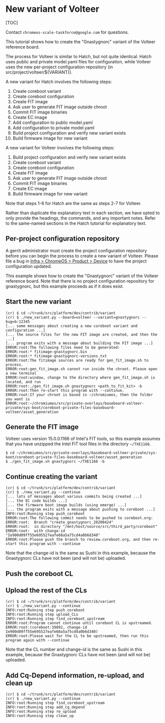 # New variant of Volteer

[TOC]

Contact `chromeos-scale-taskforce@google.com` for questions.

This tutorial shows how to create the "Gnastygnorc" variant of the Volteer
reference board.

The process for Volteer is similar to Hatch, but not quite identical.
Hatch uses public and private model.yaml files for configuration, while
Volteer uses the new per-project configuration repository (in
src/project/volteer/${VARIANT}).

A new variant for Hatch involves the following steps:
1. Create coreboot variant
2. Create coreboot configuration
3. Create FIT image
4. Ask user to generate FIT image outside chroot
5. Commit FIT image binaries
6. Create EC image
7. Add configuration to public model.yaml
8. Add configuration to private model.yaml
9. Build project configuration and verify new variant exists
10. Build firmware image for new variant

A new variant for Volteer involves the following steps:
1. Build project configuration and verify new variant exists
2. Create coreboot variant
3. Create coreboot configuration
4. Create FIT image
5. Ask user to generate FIT image outside chroot
6. Commit FIT image binaries
7. Create EC image
8. Build firmware image for new variant

Note that steps 1-6 for Hatch are the same as steps 2-7 for Volteer.

Rather than duplicate the explanatory text in each section, we have opted
to only provide the headings, the commands, and any important notes. Refer
to the same-named sections in the Hatch tutorial for explanatory text.

## Per-project configuration repository

A gerrit administrator must create the project configuration repository before
you can begin the process to create a new variant of Volteer. Please file a bug
in [Infra > ChromeOS > Product > Device](https://bugs.chromium.org/p/chromium/issues/list?q=component:Infra%3EChromeOS%3EProduct%3EDevice)
to have the project configuration updated.

This example shows how to create the "Gnastygnorc" variant of the Volteer
reference board. Note that there is no project configuration repository
for gnastygnorc, but this example proceeds as if it does exist.

## Start the new variant

```
(cr) $ cd ~/trunk/src/platform/dev/contrib/variant
(cr) $ ./new_variant.py --board=volteer --variant=gnastygnorc --bug=b:12345
[... some messages about creating a new coreboot variant and configuration ...]
[... the source files for the new FIT image are created, and then the ...]
[... program exits with a message about building the FIT image ...]
ERROR:root:The following files need to be generated:
ERROR:root:* fitimage-gnastygnorc.bin
ERROR:root:* fitimage-gnastygnorc-versions.txt
ERROR:root:The fitimage sources are ready for gen_fit_image.sh to process.
ERROR:root:gen_fit_image.sh cannot run inside the chroot. Please open a new terminal
ERROR:root:window, change to the directory where gen_fit_image.sh is located, and run
ERROR:root:./gen_fit_image.sh gnastygnorc <path_to_fit_kit> -b
ERROR:root:Then re-start this program with --continue.
ERROR:root:If your chroot is based in ~/chromiumos, then the folder you want is
ERROR:root:~/chromiumos/src/private-overlays/baseboard-volteer-private/sys-boot/coreboot-private-files-baseboard-volteer/asset_generation
```

## Generate the FIT image

Volteer uses version 15.0.0.1166 of Intel's FIT tools, so
this example assumes that you have unzipped the Intel FIT tool files in the
directory `~/TXE1166`.

```
$ cd ~/chromiumos/src/private-overlays/baseboard-volteer-private/sys-boot/coreboot-private-files-baseboard-volteer/asset_generation
$ ./gen_fit_image.sh gnastygnorc ~/TXE1166 -b
```

## Continue creating the variant

```
(cr) $ cd ~/trunk/src/platform/dev/contrib/variant
(cr) $ ./new_variant.py --continue
[... lots of messages about various commits being created ...]
[... the EC code builds ...]
[... the firmware boot image builds (using emerge) ...]
[... the program exits with a message about pushing to coreboot ...]
INFO:root:Running step push_coreboot
ERROR:root:The following commit needs to be pushed to coreboot.org:
ERROR:root:  Branch "create_gnastygnorc_20200424"
ERROR:root:  in directory "/mnt/host/source/src/third_party/coreboot"
ERROR:root:  with change-id "Ie900d09ff55e695527eafe68a5a75cd4a0b6d340"
ERROR:root:Please push the branch to review.coreboot.org, and then re-start this program with --continue
```

Note that the change-id is the same as Sushi in this example, because the
Gnastygnorc CLs have not been (and will not be) uploaded.

## Push the coreboot CL

## Upload the rest of the CLs

```
(cr) $ cd ~/trunk/src/platform/dev/contrib/variant
(cr) $ ./new_variant.py --continue
INFO:root:Running step push_coreboot
INFO:root:Running step upload_CLs
INFO:root:Running step find_coreboot_upstream
ERROR:root:Program cannot continue until coreboot CL is upstreamed.
ERROR:root:(coreboot:39892, change-id Ie900d09ff55e695527eafe68a5a75cd4a0b6d340)
ERROR:root:Please wait for the CL to be upstreamed, then run this program again with --continue
```

Note that the CL number and change-id is the same as Sushi in this example,
because the Gnastygnorc CLs have not been (and will not be) uploaded.

## Add Cq-Depend information, re-upload, and clean up

```
(cr) $ cd ~/trunk/src/platform/dev/contrib/variant
(cr) $ ./new_variant.py --continue
INFO:root:Running step find_coreboot_upstream
INFO:root:Running step add_cq_depend
INFO:root:Running step re_upload
INFO:root:Running step clean_up
```
